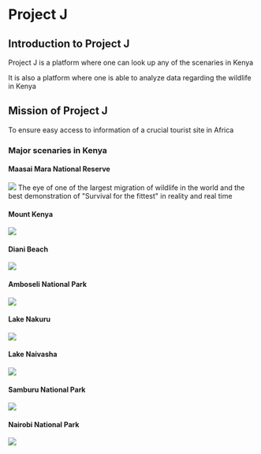 <h1>Project J</h1>

<h2>Introduction to Project J </h2>
<p> Project J is a platform where one can look up any of the scenaries in Kenya  </p>
<p>It is also a platform where one is able to analyze data regarding the wildlife in Kenya</p>

<h2>Mission of Project J</h2>
<P>To ensure easy access to information of a crucial tourist site in Africa</P>

<h3>Major scenaries in Kenya</h3>
<h4>Maasai Mara National Reserve </h4><img src="https://yellowzebrasafaris.com/media/26612/_copyright_beverly_joubert_mara_wildlife_kenya_5255.jpg?width=2048&height=1024&format=jpg&v=1da5e14f51fa6a0"
                                        <p> The eye of one of the largest migration of wildlife in the world and the best demonstration of "Survival for the fittest" in reality and real time</p>
<h4>Mount Kenya </h4><img src="https://media.istockphoto.com/id/515161366/photo/sunrise-behind-mt-kenya.jpg?s=612x612&w=0&k=20&c=HholJet9EY-s9c4Fst7iF8TetXVvuUNHoUp5DnHZV_M=">
<h4>Diani Beach</h4><img src="https://www.tailormadeafrica.com/wp-content/uploads/Coast-Meets-Country-Extend-Your-Kenya-Safari-with-Beach-Bliss-960x720.jpg">
<h4>Amboseli National Park</h4><img src="https://reservations.kws.go.ke/uploads/0000/1/2021/12/25/amboseli-np-582x393-1.jpg">
<h4>Lake Nakuru</h4><img src="https://www.aberdarenationalparks.com/wp-content/uploads/2023/03/lake-nakuru-national-park-750x400.jpg">
<h4>Lake Naivasha</h4><img src="https://www.maasaimarakenyapark.com/wp-content/uploads/2022/11/flamingos-lakes-great-rift-valley-1.jpg">
<h4>Samburu National Park</h4><img src="https://encrypted-tbn0.gstatic.com/images?q=tbn:ANd9GcRg4uWsL32CD93IY6-BdHYv9oGmpIEHPpBlpQ&s">
<h4>Nairobi National Park</h4><img src="https://www.maasaimarakenyapark.com/wp-content/uploads/2019/08/Nairobi-National-Park-700x450.jpg">

